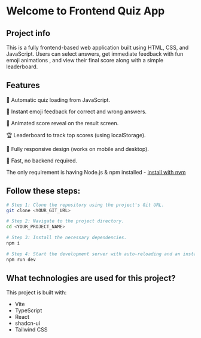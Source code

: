 # Welcome to Frontend Quiz App

## Project info

This is a fully frontend-based web application built using HTML, CSS, and JavaScript.
Users can select answers, get immediate feedback with fun emoji animations , and view their final score along with a simple leaderboard.

## Features
🌟 Automatic quiz loading from JavaScript.

🎉 Instant emoji feedback for correct and wrong answers.

🏁 Animated score reveal on the result screen.

🏆 Leaderboard to track top scores (using localStorage).

📱 Fully responsive design (works on mobile and desktop).

🚀 Fast, no backend required.

The only requirement is having Node.js & npm installed - [install with nvm](https://github.com/nvm-sh/nvm#installing-and-updating)

## Follow these steps:

```sh
# Step 1: Clone the repository using the project's Git URL.
git clone <YOUR_GIT_URL>

# Step 2: Navigate to the project directory.
cd <YOUR_PROJECT_NAME>

# Step 3: Install the necessary dependencies.
npm i

# Step 4: Start the development server with auto-reloading and an instant preview.
npm run dev
```
## What technologies are used for this project?

This project is built with:

- Vite
- TypeScript
- React
- shadcn-ui
- Tailwind CSS
